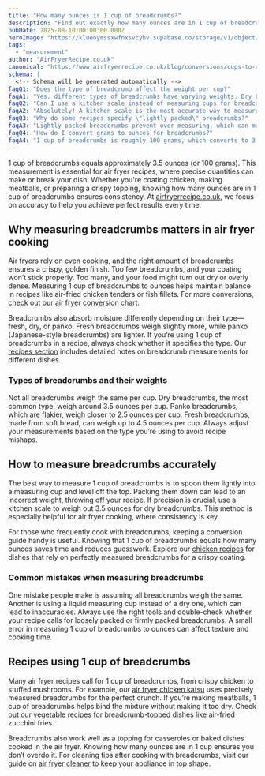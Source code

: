 ```yaml
---
title: "How many ounces is 1 cup of breadcrumbs?"
description: "Find out exactly how many ounces are in 1 cup of breadcrumbs for perfect air fryer recipes every time."
pubDate: 2025-08-10T00:00:00.000Z
heroImage: "https://klueoymssxwfnxsvcyhv.supabase.co/storage/v1/object/public/Shmucket/how-many-ounces-is-1-cup-of-breadcrumbs.webp"
tags:
  - "measurement"
author: "AirFryerRecipe.co.uk"
canonical: "https://www.airfryerrecipe.co.uk/blog/conversions/cups-to-ounces/how-many-ounces-is-1-cup-of-breadcrumbs"
schema: |
  <!-- Schema will be generated automatically -->
faqQ1: "Does the type of breadcrumb affect the weight per cup?"
faqA1: "Yes, different types of breadcrumbs have varying weights. Dry breadcrumbs weigh about 3.5 ounces per cup, while panko is lighter at around 2.5 ounces. Fresh breadcrumbs, made from soft bread, can weigh up to 4.5 ounces per cup. Always check your recipe for the recommended type."
faqQ2: "Can I use a kitchen scale instead of measuring cups for breadcrumbs?"
faqA2: "Absolutely! A kitchen scale is the most accurate way to measure breadcrumbs. For dry breadcrumbs, weigh out 3.5 ounces to match 1 cup. This method eliminates guesswork and ensures consistency in your air fryer recipes."
faqQ3: "Why do some recipes specify \"lightly packed\" breadcrumbs?"
faqA3: "Lightly packed breadcrumbs prevent over-measuring, which can make coatings too thick or dry. Spooning breadcrumbs into a cup without pressing them down ensures the right texture. Firmly packed breadcrumbs weigh more and can alter the recipe’s outcome."
faqQ4: "How do I convert grams to ounces for breadcrumbs?"
faqA4: "1 cup of breadcrumbs is roughly 100 grams, which converts to 3.5 ounces. If your recipe uses grams, multiply by 0.035 to get ounces. For example, 50 grams of breadcrumbs equals about 1.75 ounces. A digital scale makes this conversion easy."
---
```

<p>1 cup of breadcrumbs equals approximately 3.5 ounces (or 100 grams). This measurement is essential for air fryer recipes, where precise quantities can make or break your dish. Whether you're coating chicken, making meatballs, or preparing a crispy topping, knowing how many ounces are in 1 cup of breadcrumbs ensures consistency. At <a href=https://www.airfryerrecipe.co.uk/>airfryerrecipe.co.uk</a>, we focus on accuracy to help you achieve perfect results every time.</p>  

<h2>Why measuring breadcrumbs matters in air fryer cooking</h2>  
<p>Air fryers rely on even cooking, and the right amount of breadcrumbs ensures a crispy, golden finish. Too few breadcrumbs, and your coating won’t stick properly. Too many, and your food might turn out dry or overly dense. Measuring 1 cup of breadcrumbs to ounces helps maintain balance in recipes like air-fried chicken tenders or fish fillets. For more conversions, check out our <a href=https://www.airfryerrecipe.co.uk/air-fryer-conversion-chart>air fryer conversion chart</a>.</p>  

<p>Breadcrumbs also absorb moisture differently depending on their type—fresh, dry, or panko. Fresh breadcrumbs weigh slightly more, while panko (Japanese-style breadcrumbs) are lighter. If you’re using 1 cup of breadcrumbs in a recipe, always check whether it specifies the type. Our <a href=https://www.airfryerrecipe.co.uk/recipes>recipes section</a> includes detailed notes on breadcrumb measurements for different dishes.</p>  

<h3>Types of breadcrumbs and their weights</h3>  
<p>Not all breadcrumbs weigh the same per cup. Dry breadcrumbs, the most common type, weigh around 3.5 ounces per cup. Panko breadcrumbs, which are flakier, weigh closer to 2.5 ounces per cup. Fresh breadcrumbs, made from soft bread, can weigh up to 4.5 ounces per cup. Always adjust your measurements based on the type you’re using to avoid recipe mishaps.</p>  

<h2>How to measure breadcrumbs accurately</h2>  
<p>The best way to measure 1 cup of breadcrumbs is to spoon them lightly into a measuring cup and level off the top. Packing them down can lead to an incorrect weight, throwing off your recipe. If precision is crucial, use a kitchen scale to weigh out 3.5 ounces for dry breadcrumbs. This method is especially helpful for air fryer cooking, where consistency is key.</p>  

<p>For those who frequently cook with breadcrumbs, keeping a conversion guide handy is useful. Knowing that 1 cup of breadcrumbs equals how many ounces saves time and reduces guesswork. Explore our <a href=https://www.airfryerrecipe.co.uk/recipe-category/chicken>chicken recipes</a> for dishes that rely on perfectly measured breadcrumbs for a crispy coating.</p>  

<h3>Common mistakes when measuring breadcrumbs</h3>  
<p>One mistake people make is assuming all breadcrumbs weigh the same. Another is using a liquid measuring cup instead of a dry one, which can lead to inaccuracies. Always use the right tools and double-check whether your recipe calls for loosely packed or firmly packed breadcrumbs. A small error in measuring 1 cup of breadcrumbs to ounces can affect texture and cooking time.</p>  

<h2>Recipes using 1 cup of breadcrumbs</h2>  
<p>Many air fryer recipes call for 1 cup of breadcrumbs, from crispy chicken to stuffed mushrooms. For example, our <a href=https://www.airfryerrecipe.co.uk/recipes>air fryer chicken katsu</a> uses precisely measured breadcrumbs for the perfect crunch. If you’re making meatballs, 1 cup of breadcrumbs helps bind the mixture without making it too dry. Check out our <a href=https://www.airfryerrecipe.co.uk/recipe-category/vegetables>vegetable recipes</a> for breadcrumb-topped dishes like air-fried zucchini fries.</p>  

<p>Breadcrumbs also work well as a topping for casseroles or baked dishes cooked in the air fryer. Knowing how many ounces are in 1 cup ensures you don’t overdo it. For cleaning tips after cooking with breadcrumbs, visit our guide on <a href=https://www.airfryerrecipe.co.uk/air-fryer-cleaner>air fryer cleaner</a> to keep your appliance in top shape.</p>
